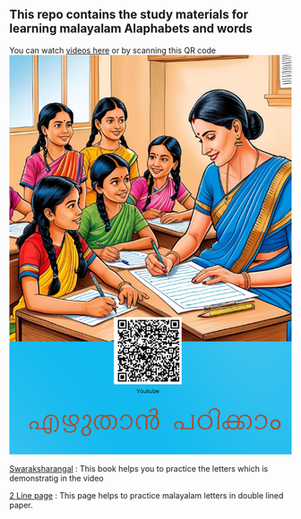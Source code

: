 ## This repo contains the study materials for learning malayalam Alaphabets and words

You can watch [videos here](https://www.youtube.com/playlist?list=PLia1f8x4BobQ3DgOCfggqH-7vi0JXpgms)  or by scanning this QR code 
![Alt text](assets/image1.png)


[Swaraksharangal](Swaraksharangal.pdf) : This book helps you to practice the letters which is demonstratig in the video


[2 Line page](linepage.pdf) : This page helps to practice malayalam letters  in double lined paper.

